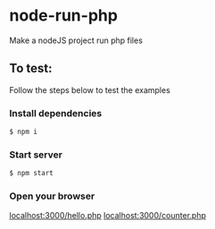 # node-run-php

Make a nodeJS project run php files

## To test:

Follow the steps below to test the examples

### Install dependencies

```bash
$ npm i
```

### Start server

```bash
$ npm start
```

### Open your browser

[localhost:3000/hello.php](http://localhost:3000/hello.php)
[localhost:3000/counter.php](http://localhost:3000/counter.php)

